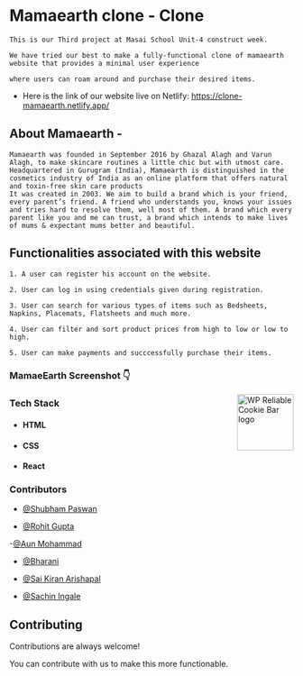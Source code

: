 
# Mamaearth clone - Clone

    This is our Third project at Masai School Unit-4 construct week.

    We have tried our best to make a fully-functional clone of mamaearth website that provides a minimal user experience 
    
    where users can roam around and purchase their desired items.


* Here is the link of our website live on Netlify: https://clone-mamaearth.netlify.app/


## About Mamaearth  -

    Mamaearth was founded in September 2016 by Ghazal Alagh and Varun Alagh, to make skincare routines a little chic but with utmost care. Headquartered in Gurugram (India), Mamaearth is distinguished in the cosmetics industry of India as an online platform that offers natural and toxin-free skin care products
    It was created in 2003. We aim to build a brand which is your friend, every parent’s friend. A friend who understands you, knows your issues and tries hard to resolve them, well most of them. A brand which every parent like you and me can trust, a brand which intends to make lives of mums & expectant mums better and beautiful. 

## Functionalities associated with this website

    1. A user can register his account on the website.

    2. User can log in using credentials given during registration.

    3. User can search for various types of items such as Bedsheets, Napkins, Placemats, Flatsheets and much more.

    4. User can filter and sort product prices from high to low or low to high.

    5. User can make payments and succcessfully purchase their items.

### MamaeEarth Screenshot 👇


<img alt="WP Reliable Cookie Bar logo" src="https://img.youtube.com/vi/pc58CoJEfYk/0.jpg" height="100" width="100" align="right">

### Tech Stack

* #### HTML

* #### CSS

* #### React


### Contributors

- [@Shubham Paswan](https://github.com/najmushsaaquib)

- [@Rohit Gupta](https://github.com/Rohit_rg15697) 

-[@Aun Mohammad](https://github.com/aun)

- [@Bharani](https://github.com/Bharani619)

- [@Sai Kiran Arishapal](https://github.com/saikiran003)

- [@Sachin Ingale](https://github.com/sachiningale1998)




## Contributing

Contributions are always welcome!

You can contribute with us to make this more functionable.
